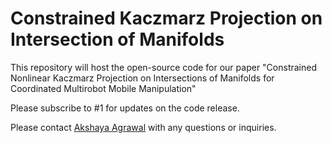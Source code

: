 # Constrained Kaczmarz Projection on Intersection of Manifolds

This repository will host the open-source code for our paper "Constrained Nonlinear Kaczmarz Projection on Intersections of Manifolds for Coordinated Multirobot Mobile Manipulation" 

Please subscribe to #1 for updates on the code release.

Please contact [Akshaya Agrawal](https://github.com/JBVAkshaya) with any questions or inquiries.

